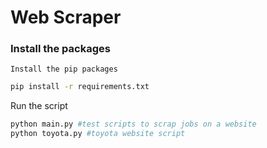 # Web Scraper

### Install the packages

    Install the pip packages

```bash
pip install -r requirements.txt
```

Run the script

```python
python main.py #test scripts to scrap jobs on a website
python toyota.py #toyota website script
```